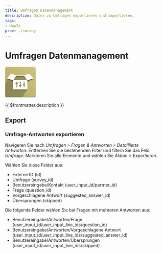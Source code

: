 ```yaml
---
title: Umfragen Datenmanagement
description: Daten zu Umfragen exportieren und importieren.
tags:
- HowTo
prev: ./survey
---
```

# Umfragen Datenmanagement
![icons_odoo_website_sale_options](attachments/icons_odoo_website_sale_options.png)

{{ $frontmatter.description }}

## Export

### Umfrage-Antworten exportieren

Navigeren Sie nach *Umfragen > Fragen & Antworten > Detaillierte Antworten*. Entfernen Sie die bestehenden Filter und filtern Sie das Feld *Umfrage*.  Markieren Sie alle Elemente und wählen Sie *Aktion > Exportieren*.

Wählen Sie diese Felder aus:

* Externe ID (id)
* Umfrage (survey_id)
* Benutzereingabe/Kontakt (user_input_id/partner_id)
* Frage (question_id)
* Vorgeschlagene Antwort (suggested_answer_id)
* Übersprungen (skipped)

Die folgende Felder wählen Sie bei Fragen mit mehreren Antworten aus:

* Benutzereingabe/Antworten/Frage (user_input_id/user_input_line_ids/question_id)
* Benutzereingabe/Antworten/Vorgeschlagene Antwort (user_input_id/user_input_line_ids/suggested_answer_id)
* Benutzereingabe/Antworten/Übersprungen (user_input_id/user_input_line_ids/skipped)
